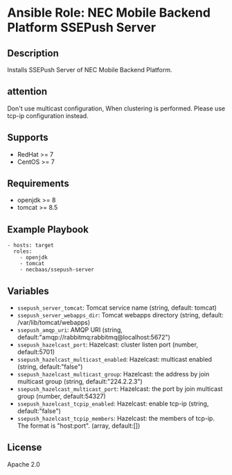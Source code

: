 # Ansible Role: NEC Mobile Backend Platform SSEPush Server

## Description

Installs SSEPush Server of NEC Mobile Backend Platform.

## attention

Don't use multicast configuration, When clustering is performed.
Please use tcp-ip configuration instead.

## Supports

* RedHat >= 7
* CentOS >= 7

## Requirements

* openjdk >= 8
* tomcat >= 8.5

## Example Playbook

    - hosts: target
      roles:
        - openjdk
        - tomcat
        - necbaas/ssepush-server

## Variables

* ``ssepush_server_tomcat``: Tomcat service name (string, default: tomcat)
* ``ssepush_server_webapps_dir``: Tomcat webapps directory (string, default: /var/lib/tomcat/webapps)
* ``ssepush_amqp_uri``: AMQP URI (string, default:"amqp://rabbitmq:rabbitmq@localhost:5672")
* ``ssepush_hazelcast_port``: Hazelcast: cluster listen port (number, default:5701)
* ``ssepush_hazelcast_multicast_enabled``: Hazelcast: multicast enabled (string, default:"false")
* ``ssepush_hazelcast_multicast_group``: Hazelcast: the address by join multicast group (string, default:"224.2.2.3")
* ``ssepush_hazelcast_multicast_port``: Hazelcast: the port by join multicast group (number, default:54327)
* ``ssepush_hazelcast_tcpip_enabled``: Hazelcast: enable tcp-ip (string, default:"false")
* ``ssepush_hazelcast_tcpip_members``: Hazelcast: the members of tcp-ip. The format is "host:port". (array, default:[])


## License

Apache 2.0

